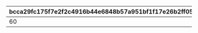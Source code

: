 |bcca29fc175f7e2f2c4916b44e6848b57a951bf1f17e26b2ff0573d08e231019|5e15f01262f63220d0ca6d40cb2b6ad9d2dd1cc57613355c95ae7f79b45a7c6e|7469588fc876de892650cc83b31785616efef1d3c9e6b1b968557a5d2efe88cf|656725eb9b2885023833e4056262c80de314af8fed447c92603caa7cb1214309|55e90ce91593662d651bcd68dc9d8e03b5fd5d8cd89aa46e563c3115b5b6252f|ed1cf9f741c2c6b83c384d360f06492d6e17e3adddb919ccdeec308d34ab5250|fbd61585c44ab13a7d0a0793172066008160a4b15ef1c1e26ea197d67379c94a|422a20e8124bae800ff4442f893a51a9ee48bd8d02701f29befd493b6b440c3b|3ec64e06646b7a57fd4b1669eca9e1b6ee52e4832f6ae12b41c940ce8dbef719|a57df276a5ecb2add3327e84079c95af6e6d376f876002ecea495cee4a5c1c1c|
| --- | --- | --- | --- | --- | --- | --- | --- | --- | --- |
|60|1|1|109001|2|30|600|1|109101|500|